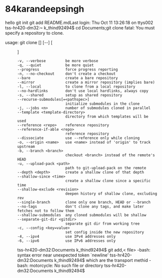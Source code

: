 # 84karandeepsingh
hello
git init
git add README.mdLast login: Thu Oct 11 13:26:18 on ttys002
tss-hr420-dm32:~ k_thind92494$ cd Documents;git clone
fatal: You must specify a repository to clone.

usage: git clone [<options>] [--] <repo> [<dir>]

    -v, --verbose         be more verbose
    -q, --quiet           be more quiet
    --progress            force progress reporting
    -n, --no-checkout     don't create a checkout
    --bare                create a bare repository
    --mirror              create a mirror repository (implies bare)
    -l, --local           to clone from a local repository
    --no-hardlinks        don't use local hardlinks, always copy
    -s, --shared          setup as shared repository
    --recurse-submodules[=<pathspec>]
                          initialize submodules in the clone
    -j, --jobs <n>        number of submodules cloned in parallel
    --template <template-directory>
                          directory from which templates will be used
    --reference <repo>    reference repository
    --reference-if-able <repo>
                          reference repository
    --dissociate          use --reference only while cloning
    -o, --origin <name>   use <name> instead of 'origin' to track upstream
    -b, --branch <branch>
                          checkout <branch> instead of the remote's HEAD
    -u, --upload-pack <path>
                          path to git-upload-pack on the remote
    --depth <depth>       create a shallow clone of that depth
    --shallow-since <time>
                          create a shallow clone since a specific time
    --shallow-exclude <revision>
                          deepen history of shallow clone, excluding rev
    --single-branch       clone only one branch, HEAD or --branch
    --no-tags             don't clone any tags, and make later fetches not to follow them
    --shallow-submodules  any cloned submodules will be shallow
    --separate-git-dir <gitdir>
                          separate git dir from working tree
    -c, --config <key=value>
                          set config inside the new repository
    -4, --ipv4            use IPv4 addresses only
    -6, --ipv6            use IPv6 addresses only

tss-hr420-dm32:Documents k_thind92494$ git add,< file>
-bash: syntax error near unexpected token `newline'
tss-hr420-dm32:Documents k_thind92494$ <motorcycle vs car>which are the transport methid
-bash: motorcycle: No such file or directory
tss-hr420-dm32:Documents k_thind92494$ 
